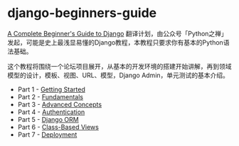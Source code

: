# django-beginners-guide

[A Complete Beginner's Guide to Django](https://simpleisbetterthancomplex.com/series/beginners-guide/1.11/) 翻译计划，由公众号「Python之禅」 发起，可能是史上最浅显易懂的Django教程，本教程只要求你有基本的Python语法基础。


这个教程将围绕一个论坛项目展开，从基本的开发环境的搭建开始讲解，再到领域模型的设计，模板、视图、URL、模型，Django Admin，单元测试的基本介绍。


* Part 1 - [Getting Started](./GettingStarted.md)
* Part 2 - [Fundamentals](./Fundamentals.md)
* Part 3 - [Advanced Concepts](./AdvancedConcepts.md)
* Part 4 - [Authentication](./Authentication.md)
* Part 5 - [Django ORM](./DjangoORM.md)
* Part 6 - [Class-Based Views](./ClassBasedViews.md)
* Part 7 - [Deployment](./Deployment.md)


